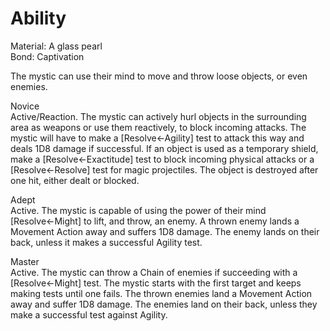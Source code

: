 # Ability
Material: A glass pearl<br>Bond: Captivation

The mystic can use their mind to move and throw loose objects, or even enemies.

Novice<br>Active/Reaction. The mystic can actively hurl objects in the surrounding area as weapons or use them reactively, to block incoming attacks. The mystic will have to make a \[Resolve←Agility\] test to attack this way and deals 1D8 damage if successful. If an object is used as a temporary shield, make a \[Resolve←Exactitude\] test to block incoming physical attacks or a \[Resolve←Resolve\] test for magic projectiles. The object is destroyed after one hit, either dealt or blocked.

Adept<br>Active. The mystic is capable of using the power of their mind \[Resolve←Might\] to lift, and throw, an enemy. A thrown enemy lands a Movement Action away and suffers 1D8 damage. The enemy lands on their back, unless it makes a successful Agility test.

Master<br>Active. The mystic can throw a Chain of enemies if succeeding with a \[Resolve←Might\] test. The mystic starts with the first target and keeps making tests until one fails. The thrown enemies land a Movement Action away and suffer 1D8 damage. The enemies land on their back, unless they make a successful test against Agility.